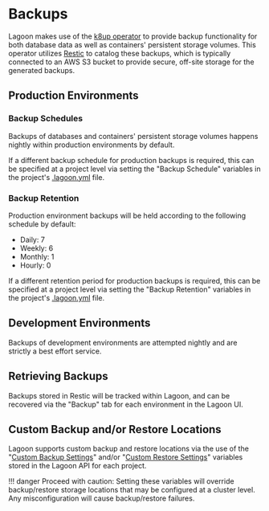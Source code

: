 # Backups

Lagoon makes use of the [k8up operator](https://github.com/vshn/k8up) to provide backup functionality for both database data as well as containers' persistent storage volumes. This operator utilizes [Restic](https://github.com/restic/restic) to catalog these backups, which is typically connected to an AWS S3 bucket to provide secure, off-site storage for the generated backups.

## Production Environments

### Backup Schedules

Backups of databases and containers' persistent storage volumes happens nightly within production environments by default.

If a different backup schedule for production backups is required, this can be specified at a project level via setting the "Backup Schedule" variables in the project's [.lagoon.yml](../using-lagoon-the-basics/lagoon-yml.md#backup-schedule) file.

### Backup Retention

Production environment backups will be held according to the following schedule by default:

* Daily: 7
* Weekly: 6
* Monthly: 1
* Hourly: 0

If a different retention period for production backups is required, this can be specified at a project level via setting the "Backup Retention" variables in the project's [.lagoon.yml](../using-lagoon-the-basics/lagoon-yml.md#backup-retention) file.

## Development Environments

Backups of development environments are attempted nightly and are strictly a best effort service.

## Retrieving Backups

Backups stored in Restic will be tracked within Lagoon, and can be recovered via the "Backup" tab for each environment in the Lagoon UI.

## Custom Backup and/or Restore Locations

Lagoon supports custom backup and restore locations via the use of the "[Custom Backup Settings](../using-lagoon-advanced/environment-variables.md#custom-backup-settings)" and/or "[Custom Restore Settings](../using-lagoon-advanced/environment-variables.md#custom-restore-settings)" variables stored in the Lagoon API for each project.

!!! danger
    Proceed with caution: Setting these variables will override backup/restore storage locations that may be configured at a cluster level. Any misconfiguration will cause backup/restore failures.
